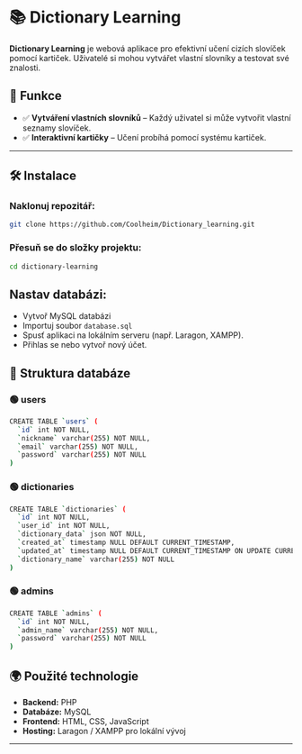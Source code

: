 # 📚 Dictionary Learning

**Dictionary Learning** je webová aplikace pro efektivní učení cizích slovíček pomocí kartiček. Uživatelé si mohou vytvářet vlastní slovníky a testovat své znalosti.

## 🚀 Funkce
- ✅ **Vytváření vlastních slovníků** – Každý uživatel si může vytvořit vlastní seznamy slovíček.
- ✅ **Interaktivní kartičky** – Učení probíhá pomocí systému kartiček.
---

## 🛠️ Instalace


### Naklonuj repozitář:
```bash
git clone https://github.com/Coolheim/Dictionary_learning.git
```
### Přesuň se do složky projektu:
```bash
cd dictionary-learning
```

## Nastav databázi: 
- Vytvoř MySQL databázi
- Importuj soubor `database.sql`
- Spusť aplikaci na lokálním serveru (např. Laragon, XAMPP).
- Přihlas se nebo vytvoř nový účet.

## 💾 Struktura databáze

### 🟢 users
```bash
CREATE TABLE `users` (
  `id` int NOT NULL,
  `nickname` varchar(255) NOT NULL,
  `email` varchar(255) NOT NULL,
  `password` varchar(255) NOT NULL
)

```
### 🟢 dictionaries
```bash
CREATE TABLE `dictionaries` (
  `id` int NOT NULL,
  `user_id` int NOT NULL,
  `dictionary_data` json NOT NULL,
  `created_at` timestamp NULL DEFAULT CURRENT_TIMESTAMP,
  `updated_at` timestamp NULL DEFAULT CURRENT_TIMESTAMP ON UPDATE CURRENT_TIMESTAMP,
  `dictionary_name` varchar(255) NOT NULL
)
```
### 🟢 admins
```bash
CREATE TABLE `admins` (
  `id` int NOT NULL,
  `admin_name` varchar(255) NOT NULL,
  `password` varchar(255) NOT NULL
)
```

## 🌍 Použité technologie

- **Backend:** PHP  
- **Databáze:** MySQL  
- **Frontend:** HTML, CSS, JavaScript  
- **Hosting:** Laragon / XAMPP pro lokální vývoj  

---
